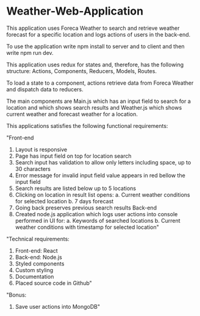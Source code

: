 # Weather-Web-Application

This application uses Foreca Weather to search and retrieve weather forecast for a specific location and logs actions of users in the back-end.

To use the application write npm install to server and to client and then write npm run dev.

This application uses redux for states and, therefore, has the following structure: Actions, Components, Reducers, Models,
Routes.

To load a state to a component, actions retrieve data from Foreca Weather and dispatch data to reducers.

The main components are Main.js which has an input field to search for a location and which shows search results and Weather.js which shows current weather and forecast weather for a location.

This applications satisfies the following functional requirements:

"Front-end
1. Layout is responsive
2. Page has input field on top for location search
3. Search input has validation to allow only letters including space, up to 30
characters
4. Error message for invalid input field value appears in red bellow the input field
5. Search results are listed below up to 5 locations
6. Clicking on location in result list opens:
a. Current weather conditions for selected location
b. 7 days forecast
7. Going back preserves previous search results
Back-end
1. Created node.js application which logs user actions into console performed in UI for:
a. Keywords of searched locations
b. Current weather conditions with timestamp for selected location"

"Technical requirements:
1. Front-end: React
2. Back-end: Node.js
3. Styled components
4. Custom styling
5. Documentation
6. Placed source code in Github"

"Bonus:
1. Save user actions into MongoDB"